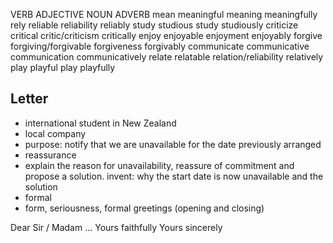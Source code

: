 
VERB ADJECTIVE NOUN ADVERB
mean meaningful meaning meaningfully
rely reliable reliability reliably
study studious study studiously 
criticize critical critic/criticism critically
enjoy enjoyable enjoyment enjoyably
forgive forgiving/forgivable forgiveness forgivably
communicate communicative communication communicatively 
relate relatable relation/reliability relatively
play playful play playfully 

## Letter

- international student in New Zealand
- local company
- purpose: notify that we are unavailable for the date previously arranged 
- reassurance
- explain the reason for unavailability, reassure of commitment and propose a solution. invent: why the start date is now unavailable and the solution
- formal
- form, seriousness, formal greetings (opening and closing)

Dear Sir / Madam
...
Yours faithfully
Yours sincerely 
